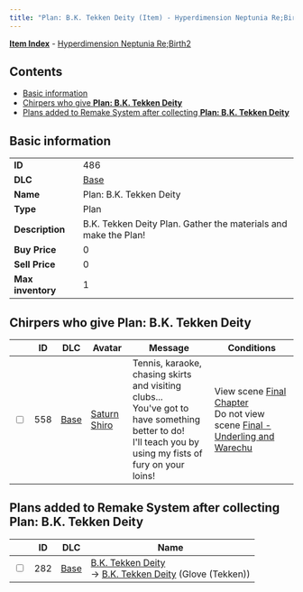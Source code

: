 ```yaml
---
title: "Plan: B.K. Tekken Deity (Item) - Hyperdimension Neptunia Re;Birth2"
---
```


[**Item Index**](/neptunia/rb2/item/index.html) - [Hyperdimension Neptunia Re;Birth2](/neptunia/rb2)

## Contents

- [Basic information](#basic-information)
- [Chirpers who give **Plan: B.K. Tekken Deity**](#chirpers-who-give-plan-bk-tekken-deity)
- [Plans added to Remake System after collecting **Plan: B.K. Tekken Deity**](#plans-added-to-remake-system-after-collecting-plan-bk-tekken-deity)

## Basic information

|   |   |
| -- | -- |
| **ID** | 486 |
| **DLC** | [Base](/neptunia/rb2/dlc/0-base.html) |
| **Name** | Plan: B.K. Tekken Deity |
| **Type** | Plan |
| **Description** | B.K. Tekken Deity Plan. Gather the materials and make the Plan! |
| **Buy Price** | 0 |
| **Sell Price** | 0 |
| **Max inventory** | 1 |

## Chirpers who give **Plan: B.K. Tekken Deity**

|    | ID | DLC | Avatar | Message | Conditions |
| -- | -- | --- | ------ | ------- | ---------- |
| <input type="checkbox" id="rb2-chirper-event-0-558" class="trackbox" /> | 558 | [Base](/neptunia/rb2/dlc/0-base.html) | [Saturn Shiro](/neptunia/rb2/avatar/0-104-saturn-shiro.html) | Tennis, karaoke, chasing skirts and visiting clubs...<br />You've got to have something better to do!<br />I'll teach you by using my fists of fury on your loins! | View scene [Final Chapter](/neptunia/rb2/scene/0-467-final-chapter.html)<br />Do not view scene [Final - Underling and Warechu](/neptunia/rb2/scene/0-468-final-underling-and-warechu.html) |

## Plans added to Remake System after collecting **Plan: B.K. Tekken Deity**

|    | ID | DLC | Name |
| -- | -- | --- | ---- |
| <input type="checkbox" id="rb2-remake-0-282" class="trackbox" /> | 282 | [Base](/neptunia/rb2/dlc/0-base.html) | [B.K. Tekken Deity](/neptunia/rb2/remake/0-282-b-k-tekken-deity.html)<br />→ [B.K. Tekken Deity](/neptunia/rb2/item/0-1351-b-k-tekken-deity.html) (Glove (Tekken)) |